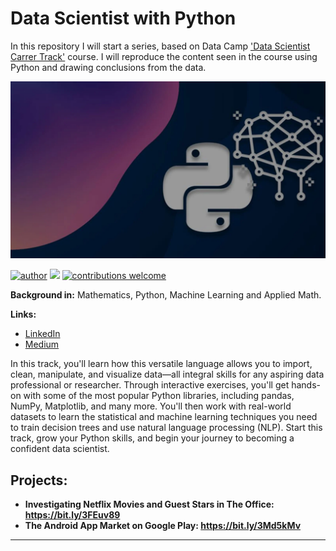 # Data Scientist with Python

In this repository I will start a series, based on Data Camp ['Data Scientist Carrer Track'](https://app.datacamp.com/learn/career-tracks/data-scientist-with-python?version=5) course. I will reproduce the content seen in the course using Python and drawing conclusions from the data.


<p align="center">
  <img src= "1u9zq6i1z5trvftwkgp4.webp" >
</p>

[![author](https://img.shields.io/badge/author-jplavorr-black.svg)](https://www.linkedin.com/in/joão-pedro-lavor-65162312b/) [![](https://img.shields.io/badge/python-3.7+-blue.svg)](https://www.python.org/downloads/release/python-365/)  [![contributions welcome](https://img.shields.io/badge/contributions-welcome-brightgreen.svg?style=flat)](https://github.com/jplavorr)





**Background in:** Mathematics, Python, Machine Learning and Applied Math.

**Links:**
* [LinkedIn](https://www.linkedin.com/in/joão-pedro-lavor-65162312b/)
* [Medium](https://jplavorr.medium.com/)


In this track, you'll learn how this versatile language allows you to import, clean, manipulate, and visualize data—all integral skills for any aspiring data professional or researcher. Through interactive exercises, you'll get hands-on with some of the most popular Python libraries, including pandas, NumPy, Matplotlib, and many more. You'll then work with real-world datasets to learn the statistical and machine learning techniques you need to train decision trees and use natural language processing (NLP). Start this track, grow your Python skills, and begin your journey to becoming a confident data scientist.

## Projects:

* **Investigating Netflix Movies and Guest Stars in The Office: https://bit.ly/3FEuv89** 
* **The Android App Market on Google Play: https://bit.ly/3Md5kMv** 




---
